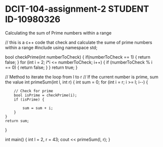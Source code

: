 # DCIT-104-assignment-2 STUDENT ID-10980326
Calculating the sum of Prime numbers within a range 

// this is a c++ code that check and calculate the sume of prime numbers within a range 
#include <iostream>
using namespace std;

bool checkPrime(int numberToCheck)
{
	if(numberToCheck == 1) {
		return false;
	}
	for (int i = 2; i*i <= numberToCheck; i++) {
		if (numberToCheck % i == 0) {
			return false;
		}
	}
	return true;
}

// Method to iterate the loop from l to r
// If the current number is prime, sum the value
int primeSum(int l, int r)
{
	int sum = 0;
	for (int i = r; i >= l; i--) {

		// Check for prime
		bool isPrime = checkPrime(i);
		if (isPrime) {

			sum = sum + i;
		}
	}
	return sum;
}

int main()
{
	int l = 2, r = 43;
	cout << primeSum(l, r);
}
